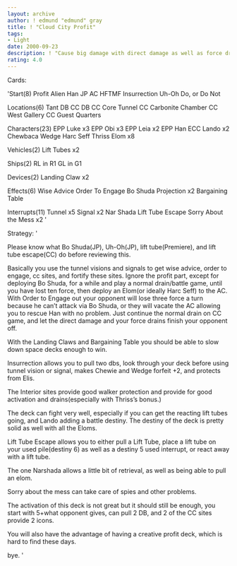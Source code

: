 ```yaml
---
layout: archive
author: ! edmund "edmund" gray
title: ! "Cloud City Profit"
tags:
- Light
date: 2000-09-23
description: ! "Cause big damage with direct damage as well as force draining in the saftey of interior CC sites."
rating: 4.0
---
```

Cards: 

'Start(8)
Profit
Alien Han
JP
AC
HFTMF
Insurrection
Uh-Oh
Do, or Do Not

Locations(6)
Tant DB
CC DB
CC Core Tunnel
CC Carbonite Chamber
CC West Gallery
CC Guest Quarters

Characters(23)
EPP Luke x3
EPP Obi x3
EPP Leia x2
EPP Han
ECC Lando x2
Chewbaca
Wedge
Harc Seff
Thriss
Elom x8

Vehicles(2)
Lift Tubes x2

Ships(2)
RL in R1
GL in G1

Devices(2)
Landing Claw x2

Effects(6)
Wise Advice
Order To Engage
Bo Shuda
Projection x2
Bargaining Table

Interrupts(11)
Tunnel x5
Signal x2
Nar Shada
Lift Tube Escape
Sorry About the Mess x2 '

Strategy: '

Please know what Bo Shuda(JP), Uh-Oh(JP), lift tube(Premiere), and lift tube escape(CC) do before reviewing this.

Basically you use the tunnel visions and signals to get wise advice, order to engage, cc sites, and fortify these sites.  Ignore the profit part, except for deploying Bo Shuda, for a while and play a normal drain/battle game, until you have lost ten force, then deploy an Elom(or ideally Harc Seff) to the AC.  With Order to Engage out your opponent will lose three force a turn because he can&#8217;t attack via Bo Shuda, or they will vacate the AC allowing you to rescue Han with no problem. Just continue the normal drain on CC game, and let the direct damage and your force drains finish your opponent off.

With the Landing Claws and Bargaining Table you should be able to slow down space decks enough to win.

Insurrection allows you to pull two dbs, look through your deck before using tunnel vision or signal, makes Chewie and Wedge forfeit +2, and protects from Elis.

The Interior sites provide good walker protection and provide for good activation and drains(especially with Thriss&#8217;s bonus.)

The deck can fight very well, especially if you can get the reacting lift tubes going, and Lando adding a battle destiny.  The destiny of the deck is pretty solid as well with all the Eloms.

Lift Tube Escape allows you to either pull a Lift Tube, place a lift tube on your used pile(destiny 6) as well as a destiny 5 used interrupt, or react away with a lift tube.

The one Narshada allows a little bit of retrieval, as well as being able to pull an elom.

Sorry about the mess can take care of spies and other problems.

The activation of this deck is not great but it should still be enough, you start with 5+what opponent gives, can pull 2 DB, and 2 of the CC sites provide 2 icons.

You will also have the advantage of having a creative profit deck, which is hard to find these days.

bye. '